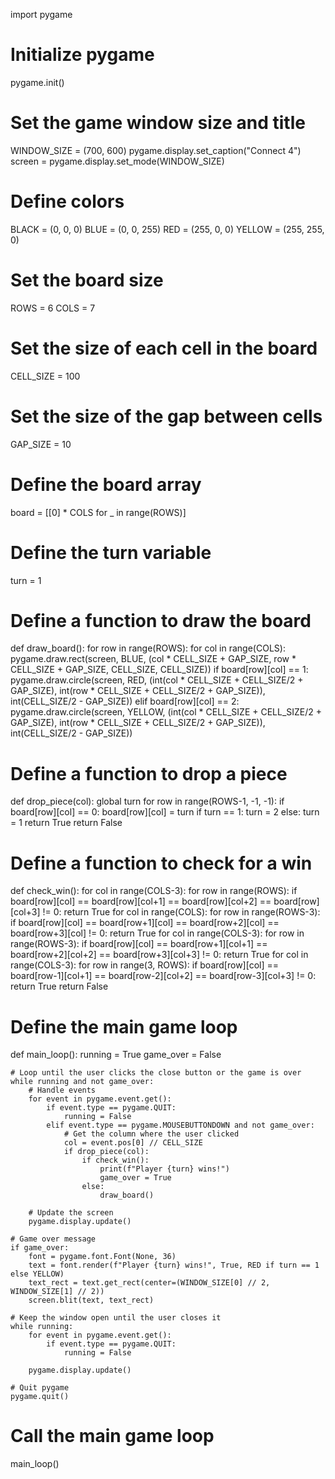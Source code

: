 import pygame

# Initialize pygame
pygame.init()

# Set the game window size and title
WINDOW_SIZE = (700, 600)
pygame.display.set_caption("Connect 4")
screen = pygame.display.set_mode(WINDOW_SIZE)

# Define colors
BLACK = (0, 0, 0)
BLUE = (0, 0, 255)
RED = (255, 0, 0)
YELLOW = (255, 255, 0)

# Set the board size
ROWS = 6
COLS = 7

# Set the size of each cell in the board
CELL_SIZE = 100

# Set the size of the gap between cells
GAP_SIZE = 10

# Define the board array
board = [[0] * COLS for _ in range(ROWS)]

# Define the turn variable
turn = 1

# Define a function to draw the board
def draw_board():
    for row in range(ROWS):
        for col in range(COLS):
            pygame.draw.rect(screen, BLUE, (col * CELL_SIZE + GAP_SIZE, row * CELL_SIZE + GAP_SIZE, CELL_SIZE, CELL_SIZE))
            if board[row][col] == 1:
                pygame.draw.circle(screen, RED, (int(col * CELL_SIZE + CELL_SIZE/2 + GAP_SIZE), int(row * CELL_SIZE + CELL_SIZE/2 + GAP_SIZE)), int(CELL_SIZE/2 - GAP_SIZE))
            elif board[row][col] == 2:
                pygame.draw.circle(screen, YELLOW, (int(col * CELL_SIZE + CELL_SIZE/2 + GAP_SIZE), int(row * CELL_SIZE + CELL_SIZE/2 + GAP_SIZE)), int(CELL_SIZE/2 - GAP_SIZE))

# Define a function to drop a piece
def drop_piece(col):
    global turn
    for row in range(ROWS-1, -1, -1):
        if board[row][col] == 0:
            board[row][col] = turn
            if turn == 1:
                turn = 2
            else:
                turn = 1
            return True
    return False

# Define a function to check for a win
def check_win():
    for col in range(COLS-3):
        for row in range(ROWS):
            if board[row][col] == board[row][col+1] == board[row][col+2] == board[row][col+3] != 0:
                return True
    for col in range(COLS):
        for row in range(ROWS-3):
            if board[row][col] == board[row+1][col] == board[row+2][col] == board[row+3][col] != 0:
                return True
    for col in range(COLS-3):
        for row in range(ROWS-3):
            if board[row][col] == board[row+1][col+1] == board[row+2][col+2] == board[row+3][col+3] != 0:
                return True
    for col in range(COLS-3):
        for row in range(3, ROWS):
            if board[row][col] == board[row-1][col+1] == board[row-2][col+2] == board[row-3][col+3] != 0:
                return True
    return False

# Define the main game loop
def main_loop():
    running = True
    game_over = False

    # Loop until the user clicks the close button or the game is over
    while running and not game_over:
        # Handle events
        for event in pygame.event.get():
            if event.type == pygame.QUIT:
                running = False
            elif event.type == pygame.MOUSEBUTTONDOWN and not game_over:
                # Get the column where the user clicked
                col = event.pos[0] // CELL_SIZE
                if drop_piece(col):
                    if check_win():
                        print(f"Player {turn} wins!")
                        game_over = True
                    else:
                        draw_board()

        # Update the screen
        pygame.display.update()

    # Game over message
    if game_over:
        font = pygame.font.Font(None, 36)
        text = font.render(f"Player {turn} wins!", True, RED if turn == 1 else YELLOW)
        text_rect = text.get_rect(center=(WINDOW_SIZE[0] // 2, WINDOW_SIZE[1] // 2))
        screen.blit(text, text_rect)

    # Keep the window open until the user closes it
    while running:
        for event in pygame.event.get():
            if event.type == pygame.QUIT:
                running = False

        pygame.display.update()

    # Quit pygame
    pygame.quit()

# Call the main game loop
main_loop()
